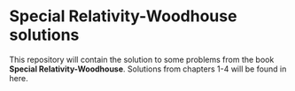 # Special Relativity-Woodhouse solutions
This repository will contain the solution to some problems from the book **Special Relativity-Woodhouse**.
Solutions from chapters 1-4 will be found in here.
